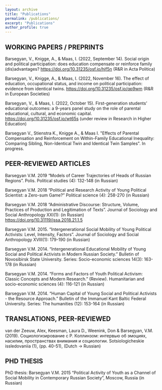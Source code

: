 ```yaml
---
layout: archive
title: "Publications"
permalink: /publications/
excerpt: "Publications"
author_profile: true
---
```


## WORKING PAPERS / PREPRINTS
Barsegyan, V., Knigge, A., & Maas, I. (2022, September 14). Social origin and political participation: does education compensate or reinforce family (dis)advantages? https://doi.org/10.31235/osf.io/hjf5n (R&R in Acta Politica)

Barsegyan, V., Knigge, A., & Maas, I. (2022, November 16). The effect of education, occupational status, and income on political participation: evidence from identical twins. https://doi.org/10.31235/osf.io/qp9wm (R&R in European Societies) 

Barsegyan, V., & Maas, I. (2022, October 15). First-generation students’ educational outcomes: a 9-years panel study on the role of parental educational, cultural, and economic capital. https://doi.org/10.31235/osf.io/wt65s (under review in Research in Higher Education)

Barsegyan V., Stienstra K., Knigge A., & Maas I. "Effects of Parental Compensation and Reinforcement on Within-Family Educational Inequality: Comparing Sibling, Non-Identical Twin and Identical Twin Samples". In progress. 

## PEER-REVIEWED ARTICLES
Barsegyan V.M. 2019 “Models of Career Trajectories of Heads of Russian Regions”. Polis. Political studies (4): 132-148 (in Russian)

Barsegyan V.M. 2018 “Political and Research Activity of Young Political Scientist: a Zero-sum Game?” Political science (4): 258-270 (in Russian)

Barsegyan V.M. 2018 “Administrative Discourse: Structure, Volume, Practices of Production and Legitimation of Texts”. Journal of Sociology and Social Anthropology XXI(1): (in Russian) https://doi.org/10.31119/jssa.2018.21.1.5   

Barsegyan V.M. 2015. “Intergenerational Social Mobility of Young Political Activists: Level, Intensity, Factors”. Journal of Sociology and Social Anthropology XVIII(1): 179-190 (in Russian) 

Barsegyan V.M. 2014. “Intergenerational Educational Mobility of Young Social and Political Activists in Modern Russian Society.” Bulletin of Novosibirsk State University. Series: Socio-economic sciences 14(3): 163-178 (in Russian)

Barsegyan V.M. 2014. “Forms and Factors of Youth Political Activism: Classic Concepts and Modern Research.” (Review). Humanitarian and socio-economic sciences (4): 116-121 (in Russian)

Barsegyan V.M. 2014. “Human Capital of Young Social and Political Activists - the Resource Approach.” Bulletin of the Immanuel Kant Baltic Federal University. Series: The humanities (12): 153-164 (in Russian)

## TRANSLATIONS, PEER-REVIEWED
van der Zeeuw, Alex, Keesman, Laura D., Weenink, Don & Barsegyan, V.M. (2019). Социологизирование с Р. Коллинзом: интервью об эмоциях, насилии, пространствах внимания и социологии. Sotsiologicheskie issledovaniia (1), (pp. 40-51), (Dutch -> Russian)

## PHD THESIS 
PhD thesis: Barsegyan V.M. 2015 “Political Activity of Youth as a Channel of Social Mobility in Contemporary Russian Society”, Moscow, Russia (in Russian)
